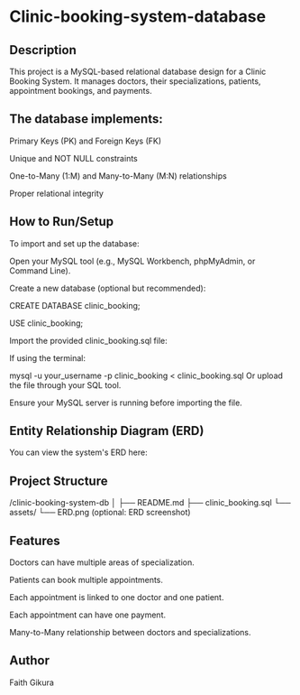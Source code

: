 # Clinic-booking-system-database

## Description
This project is a MySQL-based relational database design for a Clinic Booking System.
It manages doctors, their specializations, patients, appointment bookings, and payments.

## The database implements:

Primary Keys (PK) and Foreign Keys (FK)

Unique and NOT NULL constraints

One-to-Many (1:M) and Many-to-Many (M:N) relationships

Proper relational integrity

## How to Run/Setup
To import and set up the database:

Open your MySQL tool (e.g., MySQL Workbench, phpMyAdmin, or Command Line).

Create a new database (optional but recommended):

CREATE DATABASE clinic_booking;

USE clinic_booking;

Import the provided clinic_booking.sql file:

If using the terminal:

mysql -u your_username -p clinic_booking < clinic_booking.sql
Or upload the file through your SQL tool.

 Ensure your MySQL server is running before importing the file.

## Entity Relationship Diagram (ERD)
You can view the system's ERD here:

## Project Structure
/clinic-booking-system-db
│
├── README.md
├── clinic_booking.sql
└── assets/
    └── ERD.png (optional: ERD screenshot)
## Features
Doctors can have multiple areas of specialization.

Patients can book multiple appointments.

Each appointment is linked to one doctor and one patient.

Each appointment can have one payment.

Many-to-Many relationship between doctors and specializations.

## Author
Faith Gikura

